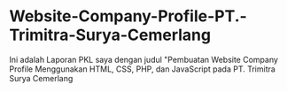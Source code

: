 # Website-Company-Profile-PT.-Trimitra-Surya-Cemerlang
Ini adalah Laporan PKL saya dengan judul "Pembuatan Website Company Profile Menggunakan HTML, CSS, PHP, dan JavaScript pada PT. Trimitra Surya Cemerlang
